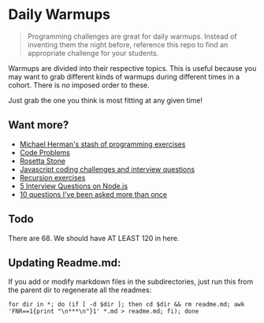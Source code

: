 # Daily Warmups

> Programming challenges are great for daily warmups. Instead of inventing them the night before, reference this repo to find an appropriate challenge for your students.

Warmups are divided into their respective topics. This is useful because you may want to grab different kinds of warmups during different times in a cohort. There is ​*no*​ imposed order to these.

Just grab the one you think is most fitting at any given time!

## Want more?

* [Michael Herman's stash of programming exercises](https://github.com/mjhea0/programming-exercises)
* [Code Problems](https://github.com/blakeembrey/code-problems)
* [Rosetta Stone](http://rosettacode.org/wiki/Rosetta_Code)
* [Javascript coding challenges and interview questions](https://github.com/kolodny/exercises)
* [Recursion exercises](http://roman01la.github.io/recursion-exercises/)
* [5 Interview Questions on Node.js](http://www.codingdefined.com/2015/10/5-interview-questions-on-nodejs.html)
* [10 questions I've been asked more than once](https://www.reddit.com/r/javascript/comments/3rb88w/ten_questions_ive_been_asked_most_more_than_once/)

## Todo

There are 68. We should have AT LEAST 120 in here.

## Updating Readme.md:

If you add or modify markdown files in the subdirectories, just run this from the parent dir to regenerate all the readmes:

```for dir in *; do (if [ -d $dir ]; then cd $dir && rm readme.md; awk 'FNR==1{print "\n***\n"}1' *.md > readme.md; fi); done```
